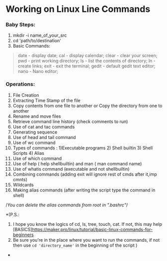 # Working on Linux Line Commands
### Baby Steps:
1. mkdir -i  name_of_your_src
2. cd 'path/to/destination'
3. Basic Commands:
  >date - display date;
  > cal - display calendar;
  > clear - clear your screen;
  > pwd - print working directory;
  > ls - list the contents of directory;
  > ln - create links;
  > exit - exit the terminal;
  > gedit - default gedit text editor;
  > nano - Nano editor;

### Operations:
1. File Creation
2. Extracting Time Stamp of the file
3. Copy contents from one file to another or Copy the directory from one
to another
4. Rename and move files
5. Retrieve command line history (check comments to run)
6. Use of cat and tac commands
7. Generating sequence
8. Use of head and tail command
9. Use of wc command
10. Types of commands : 1)Executable programs   2) Shell builtin    3) Shell
Scripts   4) Alias
11. Use of which command
12. Use of help ( help shellbuiltin) and man ( man command name)
13. Use of whatis command (executable and not shellbuiltin)
14. Combining commands (adding exit will ignore rest of cmds after it,imp cmnts)
15. Wildcards
16. Making alias commands (after writing the script type the command in shell)

/*You can delete the alias commands from root in ".bashrc"*/




*(P.S.:
  1. I hope you know the logics of cd, ls, tree, touch, cat. If not, this
  may help [BASICS]https://maker.pro/linux/tutorial/basic-linux-commands-for-beginners
  2. Be sure you're in the place where you want to run the commands, if not
  then use ```cd 'directory_name'``` in the beginning of the script
  )
*
